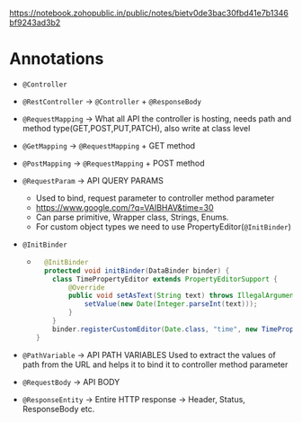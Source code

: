 https://notebook.zohopublic.in/public/notes/bietv0de3bac30fbd41e7b1346bf9243ad3b2

# Annotations

- `@Controller`
- `@RestController` -> `@Controller` + `@ResponseBody`
- `@RequestMapping` -> What all API the controller is hosting, needs path and method type(GET,POST,PUT,PATCH), also
  write at class level
- `@GetMapping` -> `@RequestMapping` + GET method
- `@PostMapping` -> `@RequestMapping` + POST method
- `@RequestParam` -> API QUERY PARAMS
  - Used to bind, request parameter to controller method parameter
  - https://www.google.com/?q=VAIBHAV&time=30
  - Can parse primitive, Wrapper class, Strings, Enums.
  - For custom object types we need to use PropertyEditor(`@InitBinder`)
- `@InitBinder` 
  - ```java
      @InitBinder
      protected void initBinder(DataBinder binder) {
        class TimePropertyEditor extends PropertyEditorSupport {
            @Override
            public void setAsText(String text) throws IllegalArgumentException {
                setValue(new Date(Integer.parseInt(text)));
            }
        }
        binder.registerCustomEditor(Date.class, "time", new TimePropertyEditor());
    }
    ```

- `@PathVariable` -> API PATH VARIABLES Used to extract the values of path from the URL and helps it to bind it to controller method parameter
- `@RequestBody` -> API BODY
- `@ResponseEntity` -> Entire HTTP response -> Header, Status, ResponseBody etc.